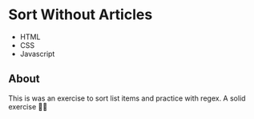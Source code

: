 # Sort Without Articles

- HTML
- CSS
- Javascript

## About
This is was an exercise to sort list items and practice with regex. A solid exercise 👍🏻
